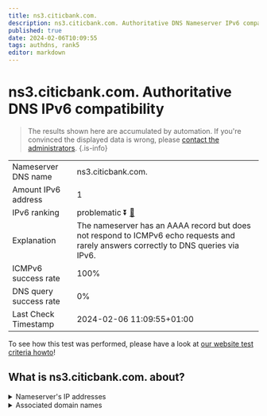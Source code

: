 ```yaml
---
title: ns3.citicbank.com.
description: ns3.citicbank.com. Authoritative DNS Nameserver IPv6 compatibility
published: true
date: 2024-02-06T10:09:55
tags: authdns, rank5
editor: markdown
---
```


# ns3.citicbank.com. Authoritative DNS IPv6 compatibility

> The results shown here are accumulated by automation. If you're convinced the displayed data is wrong, please [contact the administrators](/howto/chat). 
{.is-info}




|   |   |
| - | - |
| Nameserver DNS name | ns3.citicbank.com.
| Amount IPv6 address | 1
| IPv6 ranking | problematic :arrow_double_down: [🔗](/howto/ranking) |
| Explanation | The nameserver has an AAAA record but does not respond to ICMPv6 echo requests and rarely answers correctly to DNS queries via IPv6. |
| ICMPv6 success rate | 100%|
| DNS query success rate | 0% |
| Last Check Timestamp | 2024-02-06 11:09:55+01:00 |

To see how this test was performed, please have a look at [our website test criteria howto](/howto/testcriteria/authdns)!


## What is ns3.citicbank.com. about?




<details>
<summary>Nameserver's IP addresses</summary>

240e:604:208:700::3

</details>



<details>
<summary>Associated domain names</summary>

www.citicbank.com

</details>
